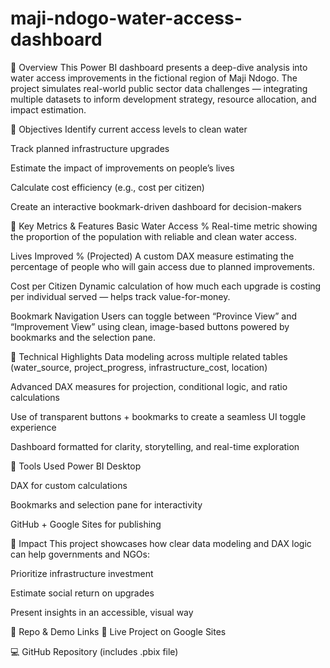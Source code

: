 # maji-ndogo-water-access-dashboard

🔹 Overview
This Power BI dashboard presents a deep-dive analysis into water access improvements in the fictional region of Maji Ndogo. The project simulates real-world public sector data challenges — integrating multiple datasets to inform development strategy, resource allocation, and impact estimation.

🔹 Objectives
Identify current access levels to clean water

Track planned infrastructure upgrades

Estimate the impact of improvements on people’s lives

Calculate cost efficiency (e.g., cost per citizen)

Create an interactive bookmark-driven dashboard for decision-makers

🔹 Key Metrics & Features
Basic Water Access %
Real-time metric showing the proportion of the population with reliable and clean water access.

Lives Improved % (Projected)
A custom DAX measure estimating the percentage of people who will gain access due to planned improvements.

Cost per Citizen
Dynamic calculation of how much each upgrade is costing per individual served — helps track value-for-money.

Bookmark Navigation
Users can toggle between “Province View” and “Improvement View” using clean, image-based buttons powered by bookmarks and the selection pane.

🔹 Technical Highlights
Data modeling across multiple related tables (water_source, project_progress, infrastructure_cost, location)

Advanced DAX measures for projection, conditional logic, and ratio calculations

Use of transparent buttons + bookmarks to create a seamless UI toggle experience

Dashboard formatted for clarity, storytelling, and real-time exploration

🔹 Tools Used
Power BI Desktop

DAX for custom calculations

Bookmarks and selection pane for interactivity

GitHub + Google Sites for publishing

🔹 Impact
This project showcases how clear data modeling and DAX logic can help governments and NGOs:

Prioritize infrastructure investment

Estimate social return on upgrades

Present insights in an accessible, visual way

🔹 Repo & Demo Links
🔗 Live Project on Google Sites

💻 GitHub Repository (includes .pbix file)
